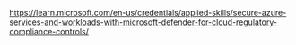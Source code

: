 

https://learn.microsoft.com/en-us/credentials/applied-skills/secure-azure-services-and-workloads-with-microsoft-defender-for-cloud-regulatory-compliance-controls/

